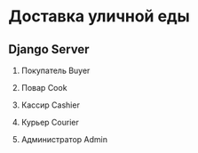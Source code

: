 # Доставка уличной еды #

## Django Server ##

1. Покупатель Buyer

2. Повар Cook

3. Кассир Cashier

4. Курьер Courier

5. Администратор Admin
